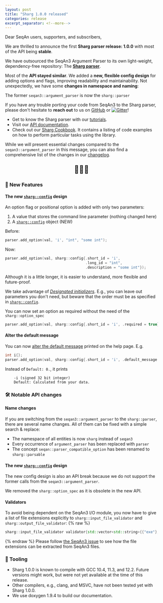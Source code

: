 ```yaml
---
layout: post
title: "Sharg 1.0.0 released"
categories: release
excerpt_separator: <!--more-->
---
```


Dear SeqAn users, supporters, and subscribers,

We are thrilled to announce the first **Sharg parser release: 1.0.0** with most of the API being **stable**.

We have outsourced the SeqAn3 Argument Parser to its own light-weight, dependency-free repository: 
The [**Sharg parser**](https://github.com/seqan/sharg-parser). 

<!--more-->

Most of the **API stayed similar**. We added a **new, flexible config design** for adding options and flags, improving readability 
and maintainability. Not unexpectedly, we have some **changes in namespace and naming**: 

The former <code>seqan3::argument_parser</code> is now the <code>sharg::parser</code>

If you have any trouble porting your code from SeqAn3 to the Sharg parser, please don't hesitate to **reach out** to us on [GitHub](https://github.com/seqan/sharg-parser/discussions) or [![Gitter](https://badges.gitter.im/seqan/Lobby.svg)](https://gitter.im/seqan/Lobby?utm_source=badge&utm_medium=badge&utm_campaign=pr-badge)!

* Get to know the Sharg parser with our [tutorials](https://docs.seqan.de/sharg/1.0.0/usergroup1.html).
* Visit our [API documentation](https://docs.seqan.de/sharg/1.0.0/group__parser.html).
* Check out our [Sharg Cookbook](https://docs.seqan.de/sharg/1.0.0/cookbook.html). It contains a listing of code examples on how to perform particular tasks using the library.

While we will present essential changes compared to the `seqan3::argument_parser` in this message, you can also find a comprehensive list of the changes in our [changelog](https://docs.seqan.de/sharg/1.0.0/about_changelog.html).

<p style="text-align: center; font-size: 25px;">🎈🎈🎈</p>

### :tada: New Features

#### The new [`sharg::config`](https://docs.seqan.de/sharg/1.0.0/structsharg_1_1config.html) design

An option flag or positional option is added with only two parameters:
1. A value that stores the command line parameter (nothing changed here)
2. A [`sharg::config`](https://docs.seqan.de/sharg/1.0.0/structsharg_1_1config.html) object (NEW)

Before:
```cpp
parser.add_option(val, 'i', "int", "some int");
```
Now:
```cpp
parser.add_option(val, sharg::config{.short_id = 'i', 
                                     .long_id = "int", 
                                     .description = "some int"});
```

Although it is a little longer, it is easier to understand, more flexible and future-proof.

We take advantage of [*Designated initializers*](https://en.cppreference.com/w/cpp/language/aggregate_initialization#Designated_initializers). E.g., you can leave out parameters you don't need, but beware that the order must be as specified in [`sharg::config`](https://docs.seqan.de/sharg/1.0.0/structsharg_1_1config.html).

You can now set an option as required without the need of the `sharg::option_spec`
```cpp
parser.add_option(val, sharg::config{.short_id = 'i', .required = true});
```

#### Alter the default message
You can now [alter the default message]((https://docs.seqan.de/sharg/1.0.0/structsharg_1_1config.html#aec21e88c7a32f4c0cfab9970de89df71)) printed on the help page. E.g.
```cpp
int i{};
parser.add_option(val, sharg::config{.short_id = 'i', .default_message = "Calculated from your data"});
```
Instead of `Default: 0.`, it prints
```
    -i (signed 32 bit integer)
    Default: Calculated from your data.
```

### :hammer_and_wrench: Notable API changes

#### Name changes

If you are switching from the `seqan3::argument_parser` to the `sharg::parser`, there are several name changes. All of them can be fixed with a simple search & replace:
* The namespace of all entities is now `sharg` instead of `seqan3`
* Every occurrence of `argument_parser` has been replaced with `parser`
* The concept `seqan::parser_compatible_option` has been renamed to `sharg::parsable`

#### The new [`sharg::config`](https://docs.seqan.de/sharg/1.0.0/structsharg_1_1config.html) design

The new config design is also an API break because we do not support the former calls from the `seqan3::argument_parser`.

We removed the `sharg::option_spec` as it is obsolete in the new API.

#### Validators

To avoid being dependent on the SeqAn3 I/O module, you now have to give a list of file extensions explicitly to `sharg::input_file_validator` and `sharg::output_file_validator`:
{% raw %}
```cpp
sharg::input_file_validator validator{std::vector<std::string>{{"exe"}, {"fasta"}}};
```
{% endraw %}
Please follow [the SeqAn3 issue](https://github.com/seqan/seqan3/issues/2927) to see how the file extensions can be extracted from SeqAn3 files.

### :electric_plug: Tooling

* Sharg 1.0.0 is known to compile with GCC 10.4, 11.3, and 12.2. Future versions might work, but were not yet available at the time of this release.
* Other compilers, e.g., clang, and MSVC, have not been tested yet with Sharg 1.0.0. 
* We use doxygen 1.9.4 to build our documentation.
